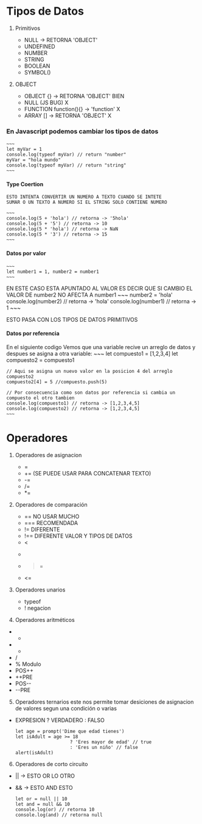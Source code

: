 # Tipos de Datos

1. Primitivos

    - NULL -> RETORNA 'OBJECT'
    - UNDEFINED
    - NUMBER
    - STRING
    - BOOLEAN
    - SYMBOL()

2. OBJECT

    - OBJECT {} -> RETORNA 'OBJECT' BIEN
    - NULL (JS BUG) X
    - FUNCTION function(){} -> 'function' X
    - ARRAY [] -> RETORNA 'OBJECT' X
 

### En Javascript podemos cambiar los tipos de datos    
    ~~~
    let myVar = 1
    console.log(typeof myVar) // return "number"
    myVar = "hola mundo"
    console.log(typeof myVar) // return "string"
    ~~~

#### Type Coertion
    ESTO INTENTA CONVERTIR UN NUMERO A TEXTO CUANDO SE INTETE
    SUMAR O UN TEXTO A NUMERO SI EL STRING SOLO CONTIENE NUMERO 
    
    ~~~
    console.log(5 + 'hola') // retorna -> '5hola'
    console.log(5 + '5') // retorna -> 10
    console.log(5 * 'hola') // retorna -> NaN
    console.log(5 * '3') // retorna -> 15
    ~~~

#### Datos por valor
    ~~~
    let number1 = 1, number2 = number1
    ~~~

EN ESTE CASO ESTA APUNTADO AL VALOR
ES DECIR QUE SI CAMBIO EL VALOR DE 
number2 NO AFECTA A number1
    ~~~
    number2 = 'hola'
    console.log(number2) // retorna -> 'hola'
    console.log(number1) // retorna ->  1
    ~~~

ESTO PASA CON LOS TIPOS DE DATOS PRIMITIVOS

#### Datos por referencia
En el siguiente codigo Vemos que una variable recive un arreglo de datos y despues 
se asigna a otra variable:
    ~~~
    let compuesto1 = [1,2,3,4]
    let compuesto2 = compuesto1

    // Aqui se asigna un nuevo valor en la posicion 4 del arreglo compuesto2
    compuesto2[4] = 5 //compuesto.push(5) 

    // Por consecuencia como son datos por referencia si cambia un compuesto el otro tambien
    console.log(compuesto1) // retorna -> [1,2,3,4,5]
    console.log(compuesto2) // retorna -> [1,2,3,4,5]
    ~~~

# Operadores

1. Operadores de asignacion
    - =
    - += (SE PUEDE USAR PARA CONCATENAR TEXTO)
    - -=
    - /=
    - *=
 

2. Operadores de comparación
    - ==  NO USAR MUCHO 
    - === RECOMENDADA
    - != DIFERENTE
    - !== DIFERENTE VALOR Y TIPOS DE DATOS
    - <
    - >
    - >=
    - <=
 

3. Operadores unarios
    - typeof
    - ! negacion

4. Operadores aritméticos

 - +
 - -
 - /
 - % Modulo
 - POS++
 - ++PRE 
 - POS--
 - --PRE

5. Operadores ternarios
este nos permite tomar desiciones de asignacion de valores segun una condición o varias
 
 - EXPRESION ? VERDADERO : FALSO
 
    ~~~
    let age = prompt('Dime que edad tienes')
    let isAdult = age >= 18 
                        ? 'Eres mayor de edad' // true
                        : 'Eres un niño' // false
    alert(isAdult)
    ~~~        

6. Operadores de corto circuito

 - || -> ESTO OR LO OTRO
 - && -> ESTO AND ESTO 

    ~~~
    let or = null || 10
    let and = null && 10
    console.log(or) // retorna 10
    console.log(and) // retorna null
    ~~~
